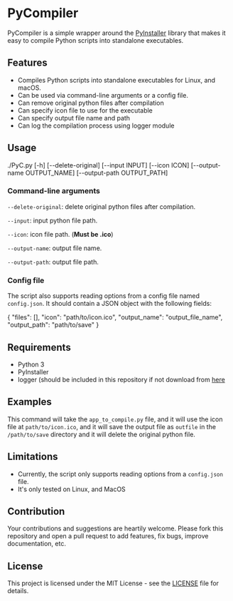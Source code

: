 # PyCompiler

PyCompiler is a simple wrapper around the [PyInstaller](https://www.pyinstaller.org/) library that makes it easy to compile Python scripts into standalone executables.

## Features

- Compiles Python scripts into standalone executables for Linux, and macOS.
- Can be used via command-line arguments or a config file.
- Can remove original python files after compilation
- Can specify icon file to use for the executable
- Can specify output file name and path
- Can log the compilation process using logger module

## Usage

./PyC.py [-h] [--delete-original] [--input INPUT] [--icon ICON]
[--output-name OUTPUT_NAME] [--output-path OUTPUT_PATH]

### Command-line arguments

`--delete-original`: delete original python files after compilation.

`--input`: input python file path.

`--icon`: icon file path. (**Must be .ico**)

`--output-name`: output file name.

`--output-path`: output file path.


### Config file

The script also supports reading options from a config file named `config.json`.
It should contain a JSON object with the following fields:

{
"files": [],
"icon": "path/to/icon.ico",
"output_name": "output_file_name",
"output_path": "path/to/save"
}

## Requirements

- Python 3
- PyInstaller
- logger (should be included in this repository if not download from [here](https://github.com/duch3201/logger)

## Examples

This command will take the `app_to_compile.py` file, and it will use the icon file at `path/to/icon.ico`, and it will save the output file as `outfile` in the `/path/to/save` directory and it will delete the original python file.

## Limitations

- Currently, the script only supports reading options from a `config.json` file.
- It's only tested on Linux, and MacOS

## Contribution

Your contributions and suggestions are heartily welcome. 
Please fork this repository and open a pull request to add features, fix bugs, improve documentation, etc.

## License

This project is licensed under the MIT License - see the [LICENSE](LICENSE) file for details.
